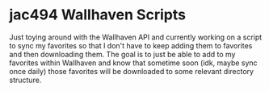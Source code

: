 # jac494 Wallhaven Scripts

Just toying around with the Wallhaven API and currently working on a script to sync my favorites so that I don't have to keep adding them to favorites and then downloading them. The goal is to just be able to add to my favorites within Wallhaven and know that sometime soon (idk, maybe sync once daily) those favorites will be downloaded to some relevant directory structure.
